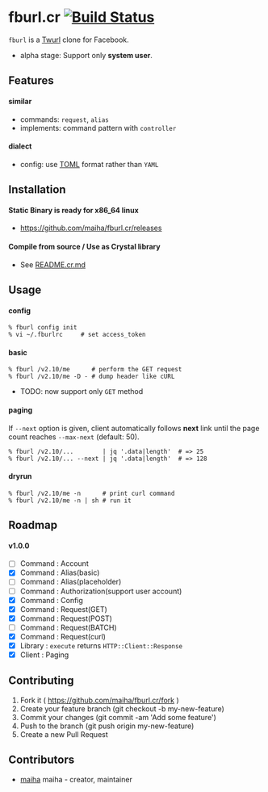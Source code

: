 # fburl.cr [![Build Status](https://travis-ci.org/maiha/fburl.cr.svg?branch=master)](https://travis-ci.org/maiha/fburl.cr)

`fburl` is a [Twurl](https://github.com/twitter/twurl) clone for Facebook.

- alpha stage: Support only **system user**.

## Features
#### similar
- commands: `request`, `alias`
- implements: command pattern with `controller`

#### dialect
- config: use [TOML](https://github.com/toml-lang/toml) format rather than `YAML`

## Installation

#### Static Binary is ready for x86_64 linux
- https://github.com/maiha/fburl.cr/releases

#### Compile from source / Use as Crystal library
- See [README.cr.md](./README.cr.md)

## Usage

#### config

```shell
% fburl config init
% vi ~/.fburlrc     # set access_token
```

#### basic

```shell
% fburl /v2.10/me      # perform the GET request
% fburl /v2.10/me -D - # dump header like cURL
```

- TODO: now support only `GET` method

#### paging

If `--next` option is given, client automatically follows **next** link
until the page count reaches `--max-next` (default: 50).

```shell
% fburl /v2.10/...        | jq '.data|length'  # => 25
% fburl /v2.10/... --next | jq '.data|length'  # => 128
```

#### dryrun

```shell
% fburl /v2.10/me -n      # print curl command 
% fburl /v2.10/me -n | sh # run it
```

## Roadmap

#### v1.0.0

- [ ] Command : Account
- [x] Command : Alias(basic)
- [ ] Command : Alias(placeholder)
- [ ] Command : Authorization(support user account)
- [x] Command : Config
- [x] Command : Request(GET)
- [x] Command : Request(POST)
- [ ] Command : Request(BATCH)
- [x] Command : Request(curl)
- [x] Library : `execute` returns `HTTP::Client::Response`
- [x] Client  : Paging

## Contributing

1. Fork it ( https://github.com/maiha/fburl.cr/fork )
2. Create your feature branch (git checkout -b my-new-feature)
3. Commit your changes (git commit -am 'Add some feature')
4. Push to the branch (git push origin my-new-feature)
5. Create a new Pull Request

## Contributors

- [maiha](https://github.com/maiha) maiha - creator, maintainer
